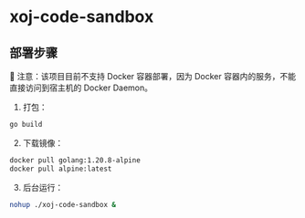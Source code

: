 # xoj-code-sandbox

## 部署步骤

📢 注意：该项目目前不支持 Docker 容器部署，因为 Docker 容器内的服务，不能直接访问到宿主机的 Docker Daemon。
1. 打包：
  ```bash
  go build
  ```
2. 下载镜像：
  ```bash
  docker pull golang:1.20.8-alpine
  docker pull alpine:latest
  ```
3. 后台运行：
  ```bash
  nohup ./xoj-code-sandbox &
  ```
